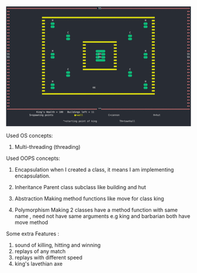 ![GameBoard](a.png)


Used OS concepts:
1. Multi-threading (threading)

Used OOPS concepts:

1. Encapsulation
when I created a class, it means I am implementing encapsulation. 

2. Inheritance 
Parent class subclass like building and hut

3. Abstraction
Making method functions like move for class king 

4. Polymorphism
Making 2 classes have a method function with same name , need not have same arguments
e.g king and barbarian both have move method 

Some extra Features : 
1. sound of killing, hitting and winning
2. replays of any match 
3. replays with different speed
4. king's lavethian axe